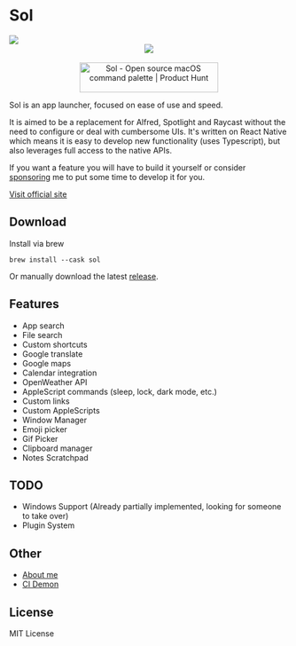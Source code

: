 # Sol

<img src="https://raw.githubusercontent.com/ospfranco/sol/main/header.png" align="center"/>

<br/>
<div align="center">
  <a align="center" href="https://twitter.com/ospfranco">
    <img src="https://img.shields.io/twitter/follow/ospfranco?label=Follow%20%40ospfranco&style=social" />
  </a>
  <br/>
  <br/>
  <a align="center" href="https://www.producthunt.com/posts/sol-2?utm_source=badge-top-post-badge&utm_medium=badge&utm_souce=badge-sol&#0045;2" target="_blank"><img src="https://api.producthunt.com/widgets/embed-image/v1/top-post-badge.svg?post_id=336659&theme=dark&period=daily" alt="Sol - Open&#0032;source&#0032;macOS&#0032;command&#0032;palette | Product Hunt" style="width: 250px; height: 54px;" width="250" height="54" /></a>
</div>

Sol is an app launcher, focused on ease of use and speed.

It is aimed to be a replacement for Alfred, Spotlight and Raycast without the need to configure or deal with cumbersome UIs. It's written on React Native which means it is easy to develop new functionality (uses Typescript), but also leverages full access to the native APIs.

If you want a feature you will have to build it yourself or consider [sponsoring](https://github.com/sponsors/ospfranco) me to put some time to develop it for you.

[Visit official site](https://sol.ospfranco.com)

## Download

Install via brew

```
brew install --cask sol
```

Or manually download the latest [release](https://github.com/ospfranco/sol/tree/main/releases).

## Features

- App search
- File search
- Custom shortcuts
- Google translate
- Google maps
- Calendar integration
- OpenWeather API
- AppleScript commands (sleep, lock, dark mode, etc.)
- Custom links
- Custom AppleScripts
- Window Manager
- Emoji picker
- Gif Picker
- Clipboard manager
- Notes Scratchpad

## TODO

- Windows Support (Already partially implemented, looking for someone to take over)
- Plugin System

## Other

- [About me](https://ospfranco.com)
- [CI Demon](https://cidemon.com)

## License

MIT License
